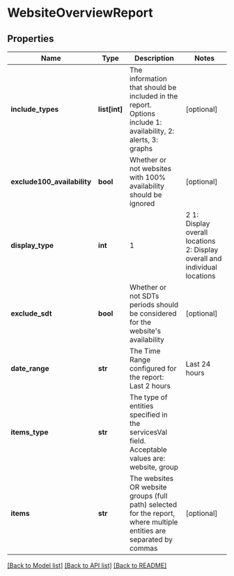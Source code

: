 # WebsiteOverviewReport

## Properties
Name | Type | Description | Notes
------------ | ------------- | ------------- | -------------
**include_types** | **list[int]** | The information that should be included in the report. Options include 1: availability, 2: alerts, 3: graphs | [optional] 
**exclude100_availability** | **bool** | Whether or not websites with 100% availability should be ignored | [optional] 
**display_type** | **int** | 1 | 2 1: Display overall locations 2: Display overall and individual locations | [optional] 
**exclude_sdt** | **bool** | Whether or not SDTs periods should be considered for the website&#x27;s availability | [optional] 
**date_range** | **str** | The Time Range configured for the report: Last 2 hours | Last 24 hours | Last calendar day | Last 7 days | Last 14 days | Last 30 days | Last calendar month | Last 365 days | Any custom date range in this format: YYYY-MM-dd hh:mm TO YYYY-MM-dd hh:mm | [optional] 
**items_type** | **str** | The type of entities specified in the servicesVal field. Acceptable values are: website, group | 
**items** | **str** | The websites OR website groups (full path) selected for the report, where multiple entities are separated by commas | [optional] 

[[Back to Model list]](../README.md#documentation-for-models) [[Back to API list]](../README.md#documentation-for-api-endpoints) [[Back to README]](../README.md)

